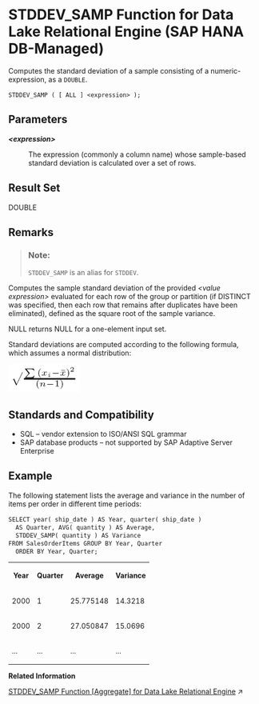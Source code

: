 <!-- loioae8f4df1cf8d477e881f9e3360210ae0 -->

# STDDEV\_SAMP Function for Data Lake Relational Engine \(SAP HANA DB-Managed\)

Computes the standard deviation of a sample consisting of a numeric-expression, as a `DOUBLE`.



```
STDDEV_SAMP ( [ ALL ] <expression> );
```



<a name="loioae8f4df1cf8d477e881f9e3360210ae0__section_ery_p43_wrb"/>

## Parameters


<dl>
<dt><b>

*<expression\>*

</b></dt>
<dd>

The expression \(commonly a column name\) whose sample-based standard deviation is calculated over a set of rows.



</dd>
</dl>



<a name="loioae8f4df1cf8d477e881f9e3360210ae0__section_uvp_j55_vrb"/>

## Result Set

DOUBLE



<a name="loioae8f4df1cf8d477e881f9e3360210ae0__section_kb1_k55_vrb"/>

## Remarks

> ### Note:  
> `STDDEV_SAMP` is an alias for `STDDEV`.

Computes the sample standard deviation of the provided *<value expression\>* evaluated for each row of the group or partition \(if DISTINCT was specified, then each row that remains after duplicates have been eliminated\), defined as the square root of the sample variance.

NULL returns NULL for a one-element input set.

Standard deviations are computed according to the following formula, which assumes a normal distribution:

![Computes the sample standard deviation of the provided value expression evaluated for each row of the group or partition if DISTINCT was specified, then each row that remains after duplicates have been eliminated, defined as the square root of the sample variance](images/stdsamp_gif_a16e33a.gif)



<a name="loioae8f4df1cf8d477e881f9e3360210ae0__section_pnh_r43_wrb"/>

## Standards and Compatibility

-   SQL – vendor extension to ISO/ANSI SQL grammar
-   SAP database products – not supported by SAP Adaptive Server Enterprise



<a name="loioae8f4df1cf8d477e881f9e3360210ae0__section_mrg_l55_vrb"/>

## Example

The following statement lists the average and variance in the number of items per order in different time periods:

```
SELECT year( ship_date ) AS Year, quarter( ship_date )
  AS Quarter, AVG( quantity ) AS Average, 
  STDDEV_SAMP( quantity ) AS Variance 
FROM SalesOrderItems GROUP BY Year, Quarter 
  ORDER BY Year, Quarter;
```


<table>
<tr>
<th valign="top" rowspan="1">

Year

</th>
<th valign="top" rowspan="1">

Quarter

</th>
<th valign="top" rowspan="1">

Average

</th>
<th valign="top" rowspan="1">

Variance

</th>
</tr>
<tr>
<td valign="top" rowspan="1">

2000

</td>
<td valign="top" rowspan="1">

1

</td>
<td valign="top" rowspan="1">

25.775148

</td>
<td valign="top" rowspan="1">

14.3218

</td>
</tr>
<tr>
<td valign="top" rowspan="1">

2000

</td>
<td valign="top" rowspan="1">

2

</td>
<td valign="top" rowspan="1">

27.050847

</td>
<td valign="top" rowspan="1">

15.0696

</td>
</tr>
<tr>
<td valign="top" rowspan="1">

...

</td>
<td valign="top" rowspan="1">

...

</td>
<td valign="top" rowspan="1">

...

</td>
<td valign="top" rowspan="1">

...

</td>
</tr>
</table>

**Related Information**  


[STDDEV_SAMP Function \[Aggregate\] for Data Lake Relational Engine](https://help.sap.com/viewer/19b3964099384f178ad08f2d348232a9/2024_1_QRC/en-US/a584728f84f210158226d1181b68d335.html "Computes the standard deviation of a sample consisting of a numeric-expression, as a DOUBLE.") :arrow_upper_right:

